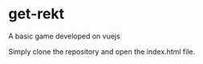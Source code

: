 # get-rekt
A basic game developed on vuejs

Simply clone the repository and open the index.html file.
